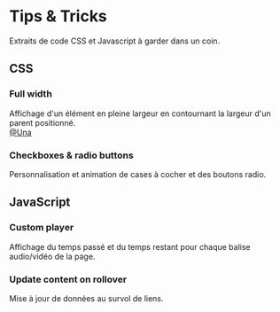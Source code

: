 # Tips & Tricks
Extraits de code CSS et Javascript à garder dans un coin.


## CSS

### Full width
Affichage d'un élément en pleine largeur en contournant la largeur d'un parent positionné.
<br />[@Una](https://twitter.com/Una/status/951519740840873984)

### Checkboxes & radio buttons
Personnalisation et animation de cases à cocher et des boutons radio.

## JavaScript

### Custom player
Affichage du temps passé et du temps restant pour chaque balise audio/vidéo de la page.

### Update content on rollover
Mise à jour de données au survol de liens.

